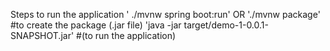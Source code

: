 Steps to run the application 
 ' ./mvnw spring boot:run'
OR
 './mvnw package' #to create the package (.jar file)
 'java -jar target/demo-1-0.0.1-SNAPSHOT.jar' #(to run the application)



